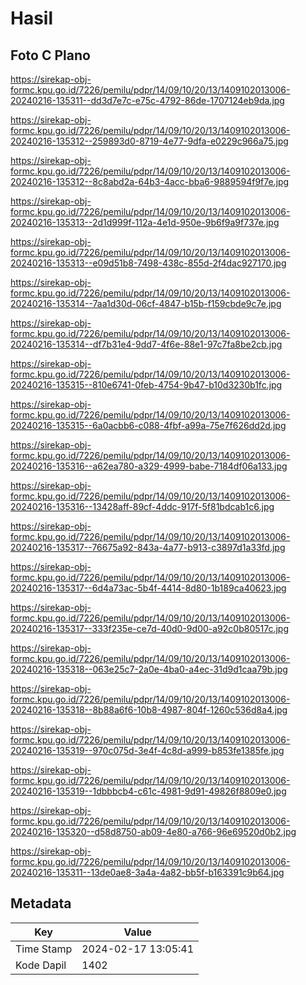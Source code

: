 # Hasil

## Foto C Plano

https://sirekap-obj-formc.kpu.go.id/7226/pemilu/pdpr/14/09/10/20/13/1409102013006-20240216-135311--dd3d7e7c-e75c-4792-86de-1707124eb9da.jpg

https://sirekap-obj-formc.kpu.go.id/7226/pemilu/pdpr/14/09/10/20/13/1409102013006-20240216-135312--259893d0-8719-4e77-9dfa-e0229c966a75.jpg

https://sirekap-obj-formc.kpu.go.id/7226/pemilu/pdpr/14/09/10/20/13/1409102013006-20240216-135312--8c8abd2a-64b3-4acc-bba6-9889594f9f7e.jpg

https://sirekap-obj-formc.kpu.go.id/7226/pemilu/pdpr/14/09/10/20/13/1409102013006-20240216-135313--2d1d999f-112a-4e1d-950e-9b6f9a9f737e.jpg

https://sirekap-obj-formc.kpu.go.id/7226/pemilu/pdpr/14/09/10/20/13/1409102013006-20240216-135313--e09d51b8-7498-438c-855d-2f4dac927170.jpg

https://sirekap-obj-formc.kpu.go.id/7226/pemilu/pdpr/14/09/10/20/13/1409102013006-20240216-135314--7aa1d30d-06cf-4847-b15b-f159cbde9c7e.jpg

https://sirekap-obj-formc.kpu.go.id/7226/pemilu/pdpr/14/09/10/20/13/1409102013006-20240216-135314--df7b31e4-9dd7-4f6e-88e1-97c7fa8be2cb.jpg

https://sirekap-obj-formc.kpu.go.id/7226/pemilu/pdpr/14/09/10/20/13/1409102013006-20240216-135315--810e6741-0feb-4754-9b47-b10d3230b1fc.jpg

https://sirekap-obj-formc.kpu.go.id/7226/pemilu/pdpr/14/09/10/20/13/1409102013006-20240216-135315--6a0acbb6-c088-4fbf-a99a-75e7f626dd2d.jpg

https://sirekap-obj-formc.kpu.go.id/7226/pemilu/pdpr/14/09/10/20/13/1409102013006-20240216-135316--a62ea780-a329-4999-babe-7184df06a133.jpg

https://sirekap-obj-formc.kpu.go.id/7226/pemilu/pdpr/14/09/10/20/13/1409102013006-20240216-135316--13428aff-89cf-4ddc-917f-5f81bdcab1c6.jpg

https://sirekap-obj-formc.kpu.go.id/7226/pemilu/pdpr/14/09/10/20/13/1409102013006-20240216-135317--76675a92-843a-4a77-b913-c3897d1a33fd.jpg

https://sirekap-obj-formc.kpu.go.id/7226/pemilu/pdpr/14/09/10/20/13/1409102013006-20240216-135317--6d4a73ac-5b4f-4414-8d80-1b189ca40623.jpg

https://sirekap-obj-formc.kpu.go.id/7226/pemilu/pdpr/14/09/10/20/13/1409102013006-20240216-135317--333f235e-ce7d-40d0-9d00-a92c0b80517c.jpg

https://sirekap-obj-formc.kpu.go.id/7226/pemilu/pdpr/14/09/10/20/13/1409102013006-20240216-135318--063e25c7-2a0e-4ba0-a4ec-31d9d1caa79b.jpg

https://sirekap-obj-formc.kpu.go.id/7226/pemilu/pdpr/14/09/10/20/13/1409102013006-20240216-135318--8b88a6f6-10b8-4987-804f-1260c536d8a4.jpg

https://sirekap-obj-formc.kpu.go.id/7226/pemilu/pdpr/14/09/10/20/13/1409102013006-20240216-135319--970c075d-3e4f-4c8d-a999-b853fe1385fe.jpg

https://sirekap-obj-formc.kpu.go.id/7226/pemilu/pdpr/14/09/10/20/13/1409102013006-20240216-135319--1dbbbcb4-c61c-4981-9d91-49826f8809e0.jpg

https://sirekap-obj-formc.kpu.go.id/7226/pemilu/pdpr/14/09/10/20/13/1409102013006-20240216-135320--d58d8750-ab09-4e80-a766-96e69520d0b2.jpg

https://sirekap-obj-formc.kpu.go.id/7226/pemilu/pdpr/14/09/10/20/13/1409102013006-20240216-135311--13de0ae8-3a4a-4a82-bb5f-b163391c9b64.jpg


## Metadata

| Key        | Value               |
| ---------- | ------------------- |
| Time Stamp | 2024-02-17 13:05:41 |
| Kode Dapil | 1402                |



